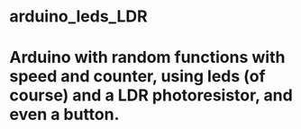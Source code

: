 # arduino_leds_LDR
<h1>Arduino with random functions with speed and counter, using leds (of course) and a LDR photoresistor, and even a button.</h1>

